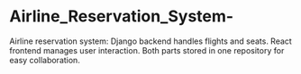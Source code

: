 # Airline_Reservation_System-
Airline reservation system: Django backend handles flights and seats. React frontend manages user interaction. Both parts stored in one repository for easy collaboration.
